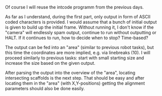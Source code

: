 Of course I will reuse the intcode programm from the previous days.

As far as I understand, during the first part, only output in form of ASCII coded characters is provided.
I would assume that a bunch of initial output is given to build up the initial frame.
Without running it, I don't know if the "camera" will endlessly spam output, continue to run without outputting or HALT.
If it continues to run, how to decide when to stop? Time-based?

The output can be fed into an "area" (similar to previous robot tasks), but this time the coordinates are more implied, e.g. via linebreaks (10).
I will proceed similarly to previous tasks: start with small starting size and increase the size based on the given output.

After parsing the output into the overview of the "area", locating intersecting scaffolds is the next step.
That should be easy and after locating them in the "area" (with X,Y-positions) getting the alignment parameters should also be done easily.
